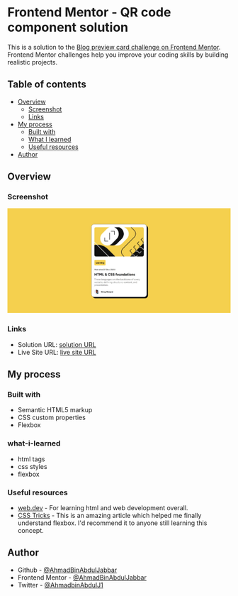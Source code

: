 # Frontend Mentor - QR code component solution

This is a solution to the [Blog preview card challenge on Frontend Mentor](https://www.frontendmentor.io/challenges/blog-preview-card-ckPaj01IcS). Frontend Mentor challenges help you improve your coding skills by building realistic projects. 

## Table of contents

- [Overview](#overview)
  - [Screenshot](#screenshot)
  - [Links](#links)
- [My process](#my-process)
  - [Built with](#built-with)
  - [What I learned](#what-i-learned)
  - [Useful resources](#useful-resources)
- [Author](#author)


## Overview

### Screenshot

![](./screenshot.jpeg)

### Links

- Solution URL: [solution URL](https://github.com/AhmadBinAbdulJabbar/blog-preview-card.git)
- Live Site URL: [live site URL](https://ahmadbinabduljabbar.github.io/blog-preview-card/)

## My process

### Built with

- Semantic HTML5 markup
- CSS custom properties
- Flexbox

### what-i-learned

- html tags
- css styles
- flexbox

### Useful resources

- [web.dev](https://web.dev/learn/html) - For learning html and web development overall.
- [CSS Tricks](https://css-tricks.com/snippets/css/a-guide-to-flexbox/) - This is an amazing article which helped me finally understand flexbox. I'd recommend it to anyone still learning this concept.


## Author

- Github - [@AhmadBinAbdulJabbar](https://github.com/AhmadBinAbdulJabbar)
- Frontend Mentor - [@AhmadBinAbdulJabbar](https://www.frontendmentor.io/profile/AhmadBinAbdulJabbar)
- Twitter - [@AhmadbinAbdulJ1](https://www.twitter.com/AhmadbinAbdulJ1)

